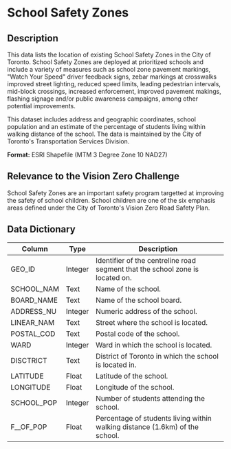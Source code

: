 # School Safety Zones


## Description

This data lists the location of existing School Safety Zones in the City of Toronto. School Safety Zones are deployed at prioritized schools and include a variety of measures such as school zone pavement markings, "Watch Your Speed" driver feedback signs, zebar markings at crosswalks improved street lighting, reduced speed limits, leading pedestrian intervals, mid-block crossings, increased enforcement, improved pavement makings, flashing signage and/or public awareness campaigns, among other potential improvements.

This dataset includes address and geographic coordinates, school population and an estimate of the percentage of students living within walking distance of the school. The data is maintained by the City of Toronto's Transportation Services Division.

**Format:** ESRI Shapefile (MTM 3 Degree Zone 10 NAD27)

## Relevance to the Vision Zero Challenge

School Safety Zones are an important safety program targetted at improving the safety of school children. School children are one of the six emphasis areas defined under the City of Toronto's Vision Zero Road Safety Plan.

## Data Dictionary

|Column|Type|Description|
|-----|-----|-----|
GEO_ID|Integer|Identifier of the centreline road segment that the school zone is located on.
SCHOOL_NAM|Text|Name of the school.
BOARD_NAME|Text|Name of the school board.
ADDRESS_NU|Integer|Numeric address of the school.
LINEAR_NAM|Text|Street where the school is located.
POSTAL_COD|Text|Postal code of the school.
WARD|Integer|Ward in which the school is located.
DISCTRICT|Text|District of Toronto in which the school is located in.
LATITUDE|Float|Latitude of the school.
LONGITUDE|Float|Longitude of the school.
SCHOOL_POP|Integer|Number of students attending the school.
F__OF_POP|Float|Percentage of students living within walking distance (1.6km) of the school.
